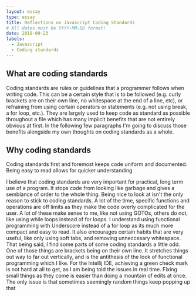 ```yaml
---
layout: essay
type: essay
title: Reflections on Javascript Coding Standards
# All dates must be YYYY-MM-DD format!
date: 2019-09-23
labels:
  - Javascript
  - Coding standards
---
```


## What are coding standards
Coding standards are rules or guidelines that a programmer follows when writing code. This can be a certain style that is to be followed (e.g. curly brackets are on their own line, no whitespace at the end of a line, etc), or refraining from using certain operators or statements (e.g. not using break, a for loop, etc.). They are largely used to keep code as standard as possible throughout a file which has many implicit benefits that are not entirely obvious at first. In the following few paragraphs I'm going to discuss those benefits alongside my own thoughts on coding standards as a whole.

## Why coding standards
Coding standards first and foremost keeps code uniform and documented. Being easy to read allows for quicker understanding

I believe that coding standards are very important for practical, long term use of a program. It stops code from looking like garbage and gives a semblance of order to the whole thing. Being nice to look at isn't the only reason to stick to coding standards. A lot of the time, specific functions and operations are off limits as they make the code overly complicated for the user. A lot of these make sense to me, like not using GOTOs, others do not, like using while loops instead of for loops. I understand using functional programming with Underscore instead of a for loop as its much more compact and easy to read.
It also encourages certain habits that are very useful, like only using soft tabs, and removing unneccesary whitespace. That being said, I find some parts of some coding standards a little odd. One of those things are brackets being on their own line. It stretches things out way to far out vertically, and is the antithesis of the look of functional programming which I like. 
For the Intellij IDE, achieving a green check mark is not hard at all to get, as I am being told the issues in real time. Fixing small things as they come is easier than doing a mountain of edits at once. The only issue is that sometimes seemingly random things keep popping up that
